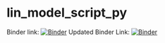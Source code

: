 # lin_model_script_py

Binder link: [![Binder](https://mybinder.org/badge_logo.svg)](https://mybinder.org/v2/gh/esimonton/lin_model_script_py.git/HEAD)
 Updated Binder Link: [![Binder](https://mybinder.org/badge_logo.svg)](https://mybinder.org/v2/gh/esimonton/lin_model_script_py.git/HEAD)
